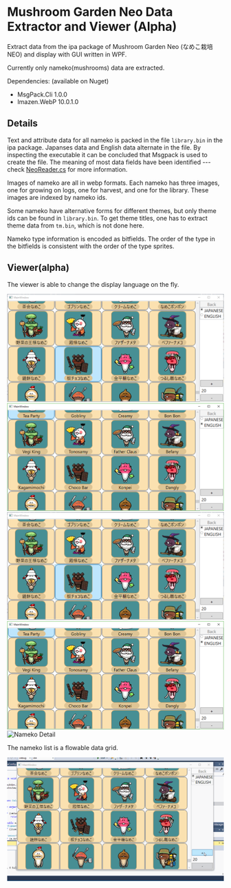 # Mushroom Garden Neo Data Extractor and Viewer (Alpha)

Extract data from the ipa package of Mushroom Garden Neo (なめこ栽培NEO) and display with GUI written in WPF.

Currently only nameko(mushrooms) data are extracted.

Dependencies: (available on Nuget)
- MsgPack.Cli 1.0.0
- Imazen.WebP 10.0.1.0

## Details

Text and attribute data for all nameko is packed in the file `library.bin` in the ipa package. Japanses data and English data alternate in the file. By inspecting the executable it can be concluded that Msgpack is used to create the file. The meaning of most data fields have been identified --- check [NeoReader.cs](../src/NeoReader.cs) for more information.

Images of nameko are all in webp formats. Each nameko has three images, one for growing on logs, one for harvest, and one for the library. These images are indexed by nameko ids.

Some nameko have alternative forms for different themes, but only theme ids can be found in `library.bin`. To get theme titles, one has to extract theme data from `tm.bin`, which is not done here.

Nameko type information is encoded as bitfields. The order of the type in the bitfields is consistent with the order of the type sprites.

## Viewer(alpha)

The viewer is able to change the display language on the fly.

![List of Nameko](screenshots/list_jp.PNG)
![List of Nameko](screenshots/list_en.PNG)
![Nameko Detail](screenshots/list_jp.PNG)
![Nameko Detail](screenshots/list_en.PNG)
![Nameko Detail](screenshots/list_af.PNG)

The nameko list is a flowable data grid.

![](screenshots/flow.gif)
